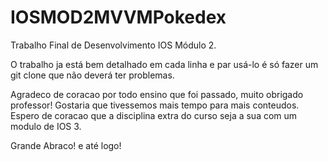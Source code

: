 # IOSMOD2MVVMPokedex
Trabalho Final de Desenvolvimento IOS Módulo 2.

O trabalho ja está bem detalhado em cada linha e par usá-lo é só fazer um git clone que não deverá ter problemas.

Agradeco de coracao por todo ensino que foi passado, muito obrigado professor! Gostaria que tivessemos mais tempo para mais conteudos. Espero de coracao que a disciplina extra do curso seja a sua  com um modulo de IOS 3.

Grande Abraco! e até logo!

